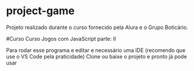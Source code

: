 # project-game
Projeto realizado durante o curso fornecido pela Alura e o Grupo Boticário. 

#Curso
Curso Jogos com JavaScript parte: II

Para rodar esse programa e editar e necessário uma IDE (recomendo que use o VS Code pela praticidade) 
Clone ou baixe o projeto e pronto já pode usar
